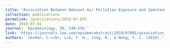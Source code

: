 ```yaml
---
title: "Association Between Ambient Air Pollution Exposure and Spontaneous Pneumothorax Occurrence"
collection: publications
permalink: /publications/2019-07-EPI
date: 2019-07-01
journal: 'Epidemiology, 30, S48-S56.'
link: 'https://journals.lww.com/epidem/abstract/2019/07001/association_between_ambient_air_pollution_exposure.9.aspx'
authors: '<b>Han, C.</b>, Lim, Y. H., Jung, K., & Hong, Y. C. (2019).'
---
```

